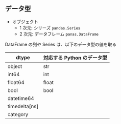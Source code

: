 ## データ型

- オブジェクト
  - 1 次元: シリーズ `pandas.Series`
  - 2 次元: データフレーム `panas.DataFrame`

DataFrame の列や Series は、以下のデータ型の値を取る

| dtype         | 対応する Python のデータ型 |
| ------------- | -------------------------- |
| object        | str                        |
| int64         | int                        |
| float64       | float                      |
| bool          | bool                       |
| datetime64    |                            |
| timedelta[ns] |                            |
| category      |                            |
